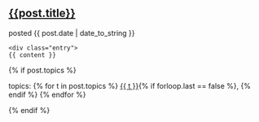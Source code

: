 <div class="post">
<h2><a href='{{post.url}}'>{{post.title}}</a></h2>
<div class="date">posted {{ post.date | date_to_string }}</div>

	<div class="entry">
	{{ content }}

{% if post.topics %}
	<p>
	topics:
	{% for t in post.topics %}
	<a href='http://www.google.com/search?q={{ t | escape }}+site:ifup.org'>{{ t }}</a>{% if forloop.last == false %}, {% endif %}
	{% endfor %}
	</p>
{% endif %}

</div>
